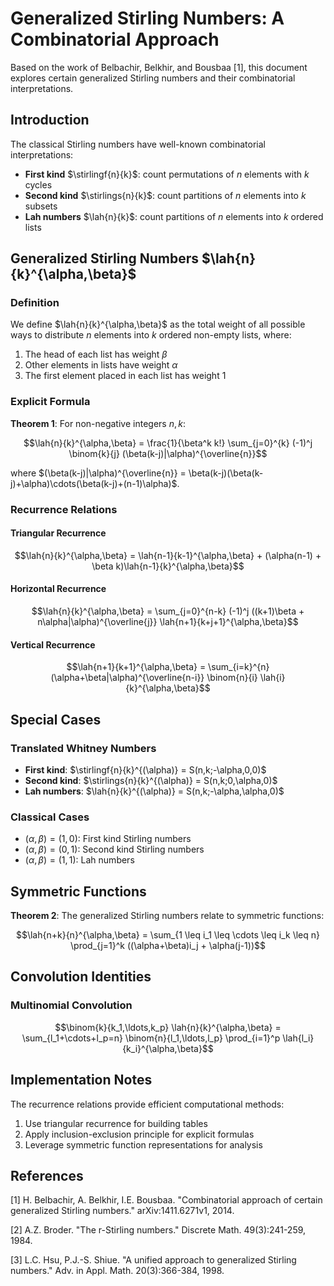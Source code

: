 # Generalized Stirling Numbers: A Combinatorial Approach

Based on the work of Belbachir, Belkhir, and Bousbaa [1], this document explores certain generalized Stirling numbers and their combinatorial interpretations.

## Introduction

The classical Stirling numbers have well-known combinatorial interpretations:
- **First kind** $\stirlingf{n}{k}$: count permutations of $n$ elements with $k$ cycles
- **Second kind** $\stirlings{n}{k}$: count partitions of $n$ elements into $k$ subsets  
- **Lah numbers** $\lah{n}{k}$: count partitions of $n$ elements into $k$ ordered lists

## Generalized Stirling Numbers $\lah{n}{k}^{\alpha,\beta}$

### Definition

We define $\lah{n}{k}^{\alpha,\beta}$ as the total weight of all possible ways to distribute $n$ elements into $k$ ordered non-empty lists, where:

1. The head of each list has weight $\beta$
2. Other elements in lists have weight $\alpha$ 
3. The first element placed in each list has weight $1$

### Explicit Formula

**Theorem 1**: For non-negative integers $n,k$:

$$\lah{n}{k}^{\alpha,\beta} = \frac{1}{\beta^k k!} \sum_{j=0}^{k} (-1)^j \binom{k}{j} (\beta(k-j)|\alpha)^{\overline{n}}$$

where $(\beta(k-j)|\alpha)^{\overline{n}} = \beta(k-j)(\beta(k-j)+\alpha)\cdots(\beta(k-j)+(n-1)\alpha)$.

### Recurrence Relations

#### Triangular Recurrence
$$\lah{n}{k}^{\alpha,\beta} = \lah{n-1}{k-1}^{\alpha,\beta} + (\alpha(n-1) + \beta k)\lah{n-1}{k}^{\alpha,\beta}$$

#### Horizontal Recurrence  
$$\lah{n}{k}^{\alpha,\beta} = \sum_{j=0}^{n-k} (-1)^j ((k+1)\beta + n\alpha|\alpha)^{\overline{j}} \lah{n+1}{k+j+1}^{\alpha,\beta}$$

#### Vertical Recurrence
$$\lah{n+1}{k+1}^{\alpha,\beta} = \sum_{i=k}^{n} (\alpha+\beta|\alpha)^{\overline{n-i}} \binom{n}{i} \lah{i}{k}^{\alpha,\beta}$$

## Special Cases

### Translated Whitney Numbers
- **First kind**: $\stirlingf{n}{k}^{(\alpha)} = S(n,k;-\alpha,0,0)$
- **Second kind**: $\stirlings{n}{k}^{(\alpha)} = S(n,k;0,\alpha,0)$  
- **Lah numbers**: $\lah{n}{k}^{(\alpha)} = S(n,k;-\alpha,\alpha,0)$

### Classical Cases
- $(\alpha,\beta) = (1,0)$: First kind Stirling numbers
- $(\alpha,\beta) = (0,1)$: Second kind Stirling numbers
- $(\alpha,\beta) = (1,1)$: Lah numbers

## Symmetric Functions

**Theorem 2**: The generalized Stirling numbers relate to symmetric functions:

$$\lah{n+k}{n}^{\alpha,\beta} = \sum_{1 \leq i_1 \leq \cdots \leq i_k \leq n} \prod_{j=1}^k ((\alpha+\beta)i_j + \alpha(j-1))$$

## Convolution Identities

### Multinomial Convolution
$$\binom{k}{k_1,\ldots,k_p} \lah{n}{k}^{\alpha,\beta} = \sum_{l_1+\cdots+l_p=n} \binom{n}{l_1,\ldots,l_p} \prod_{i=1}^p \lah{l_i}{k_i}^{\alpha,\beta}$$

## Implementation Notes

The recurrence relations provide efficient computational methods:
1. Use triangular recurrence for building tables
2. Apply inclusion-exclusion principle for explicit formulas
3. Leverage symmetric function representations for analysis

## References

[1] H. Belbachir, A. Belkhir, I.E. Bousbaa. "Combinatorial approach of certain generalized Stirling numbers." arXiv:1411.6271v1, 2014.

[2] A.Z. Broder. "The r-Stirling numbers." Discrete Math. 49(3):241-259, 1984.

[3] L.C. Hsu, P.J.-S. Shiue. "A unified approach to generalized Stirling numbers." Adv. in Appl. Math. 20(3):366-384, 1998.
